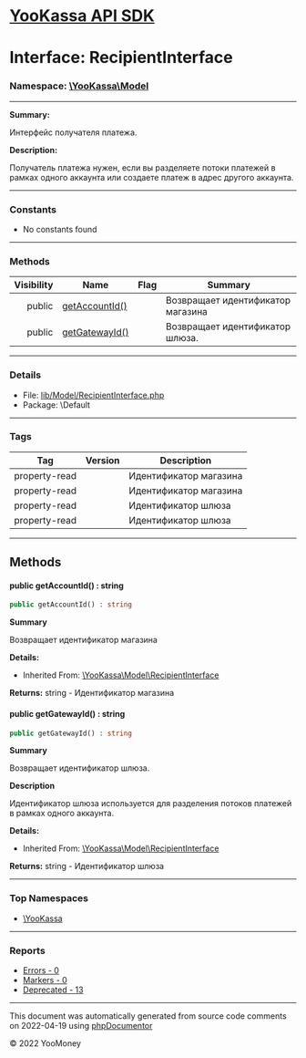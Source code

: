 # [YooKassa API SDK](../home.md)

# Interface: RecipientInterface
### Namespace: [\YooKassa\Model](../namespaces/yookassa-model.md)
---
**Summary:**

Интерфейс получателя платежа.

**Description:**

Получатель платежа нужен, если вы разделяете потоки платежей в рамках одного аккаунта или создаете платеж в адрес
другого аккаунта.

---
### Constants
* No constants found

---
### Methods
| Visibility | Name | Flag | Summary |
| ----------:| ---- | ---- | ------- |
| public | [getAccountId()](../classes/YooKassa-Model-RecipientInterface.md#method_getAccountId) |  | Возвращает идентификатор магазина |
| public | [getGatewayId()](../classes/YooKassa-Model-RecipientInterface.md#method_getGatewayId) |  | Возвращает идентификатор шлюза. |

---
### Details
* File: [lib/Model/RecipientInterface.php](../../lib/Model/RecipientInterface.php)
* Package: \Default

---
### Tags
| Tag | Version | Description |
| --- | ------- | ----------- |
| property-read |  | Идентификатор магазина |
| property-read |  | Идентификатор магазина |
| property-read |  | Идентификатор шлюза |
| property-read |  | Идентификатор шлюза |

---
## Methods
<a name="method_getAccountId" class="anchor"></a>
#### public getAccountId() : string

```php
public getAccountId() : string
```

**Summary**

Возвращает идентификатор магазина

**Details:**
* Inherited From: [\YooKassa\Model\RecipientInterface](../classes/YooKassa-Model-RecipientInterface.md)

**Returns:** string - Идентификатор магазина


<a name="method_getGatewayId" class="anchor"></a>
#### public getGatewayId() : string

```php
public getGatewayId() : string
```

**Summary**

Возвращает идентификатор шлюза.

**Description**

Идентификатор шлюза используется для разделения потоков платежей в рамках одного аккаунта.

**Details:**
* Inherited From: [\YooKassa\Model\RecipientInterface](../classes/YooKassa-Model-RecipientInterface.md)

**Returns:** string - Идентификатор шлюза




---

### Top Namespaces

* [\YooKassa](../namespaces/yookassa.md)

---

### Reports
* [Errors - 0](../reports/errors.md)
* [Markers - 0](../reports/markers.md)
* [Deprecated - 13](../reports/deprecated.md)

---

This document was automatically generated from source code comments on 2022-04-19 using [phpDocumentor](http://www.phpdoc.org/)

&copy; 2022 YooMoney